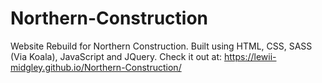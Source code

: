 # Northern-Construction

Website Rebuild for Northern Construction. Built using HTML, CSS, SASS (Via Koala), JavaScript and JQuery.
Check it out at: https://lewii-midgley.github.io/Northern-Construction/
